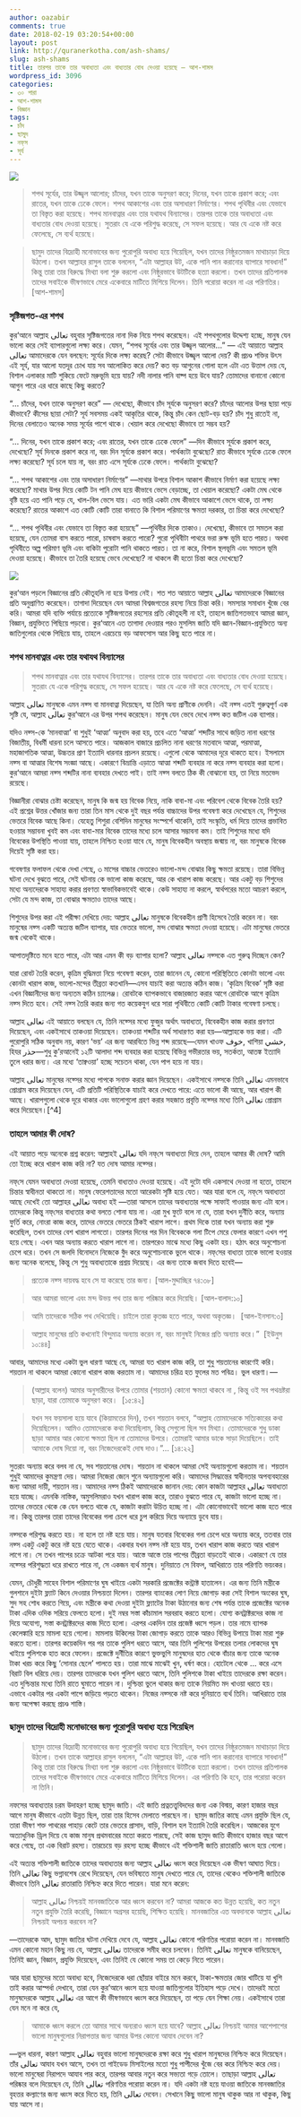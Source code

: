 ```yaml
---
author: oazabir
comments: true
date: 2018-02-19 03:20:54+00:00
layout: post
link: http://quranerkotha.com/ash-shams/
slug: ash-shams
title: তারপর তাকে তার অবাধ্যতা এবং বাধ্যতার বোধ দেওয়া হয়েছে — আশ-শামস
wordpress_id: 3096
categories:
- ৩০ পারা
- আশ-শামস
- বিজ্ঞান
tags:
- চাঁদ
- ছামুদ
- নফ্‌স
- সূর্য
---
```


![](http://quranerkotha.com/wp-content/uploads/2018/02/91.png)


<blockquote>শপথ সূর্যের, তার উজ্জ্বল আলোর; চাঁদের, যখন তাকে অনুসরণ করে; দিনের, যখন তাকে প্রকাশ করে; এবং রাতের, যখন তাকে ঢেকে ফেলে। শপথ আকাশের এবং তার অসাধারণ নির্মাণের। শপথ পৃথিবীর এবং যেভাবে তা বিস্তৃত করা হয়েছে। শপথ মানবাত্নার এবং তার যথাযথ বিন্যাসের। তারপর তাকে তার অবাধ্যতা এবং বাধ্যতার বোধ দেওয়া হয়েছে। সুতরাং যে একে পরিশুদ্ধ করেছে, সে সফল হয়েছে। আর যে একে নষ্ট করে ফেলেছে, সে ব্যর্থ হয়েছে।</blockquote>




<blockquote>ছামুদ তাদের বিদ্রোহী মনোভাবের জন্য পুরোপুরি অবাধ্য হয়ে গিয়েছিল, যখন তাদের নিষ্ঠুরতমজন মাথাচাড়া দিয়ে উঠলো। তখন আল্লাহর রাসুল তাকে বললেন, “এটা আল্লাহর উট, একে পানি পান করানোর ব্যাপারে সাবধান!” কিন্তু তারা তার বিরুদ্ধে মিথ্যা বলা শুরু করলো এবং নিষ্ঠুরভাবে উটটিকে হত্যা করলো। তখন তাদের প্রতিপালক তাদের সবাইকে ভীষণভাবে মেরে একেবারে মাটিতে মিশিয়ে দিলেন। তিনি পরোয়া করেন না এর পরিণতির। [আশ-শামস]</blockquote>




### সৃষ্টিজগত-এর শপথ


কুর‘আনে আল্লাহ تعالى বহুবার সৃষ্টিজগতের নানা দিক নিয়ে শপথ করেছেন। এই শপথগুলোর উদ্দেশ্য হচ্ছে, মানুষ যেন ভালো করে সেই ব্যাপারগুলো লক্ষ্য করে। যেমন, “শপথ সূর্যের এবং তার উজ্জ্বল আলোর...” — এই আয়াতে আল্লাহ تعالى আমাদেরকে যেন বলছেন: সূর্যের দিকে লক্ষ্য করেছ? সেটা কীভাবে উজ্জ্বল আলো দেয়? কী প্রচণ্ড শক্তির উৎস এই সূর্য, যার আলো যতদূর চোখ যায় সব আলোকিত করে দেয়? কত বড় আগুনের গোলা হলে এটা এত উত্তাপ দেয় যে, বিশাল এলাকার মাটি শুকিয়ে ফেটে মরুভূমি হয়ে যায়? নদী নালার পানি বাষ্প হয়ে উবে যায়? তোমাদের বানানো কোনো আগুন পারে এর ধারে কাছে কিছু করতে?<!-- more -->

“... চাঁদের, যখন তাকে অনুসরণ করে” — দেখেছো, কীভাবে চাঁদ সূর্যকে অনুসরণ করে? চাঁদের আলোর উপর ছায়া পড়ে কীভাবে? কীসের ছায়া সেটা? সূর্য সবসময় একই আকৃতির থাকে, কিন্তু চাঁদ কেন ছোট-বড় হয়? চাঁদ শুধু রাতেই না, দিনের বেলাতেও অনেক সময় সূর্যের পাশে থাকে। খেয়াল করে দেখেছো কীভাবে তা সম্ভব হয়?

“... দিনের, যখন তাকে প্রকাশ করে; এবং রাতের, যখন তাকে ঢেকে ফেলে” —দিন কীভাবে সূর্যকে প্রকাশ করে, দেখেছো? সূর্য দিনকে প্রকাশ করে না, বরং দিন সূর্যকে প্রকাশ করে। পার্থক্যটা বুঝেছো? রাত কীভাবে সূর্যকে ঢেকে ফেলে লক্ষ্য করেছো? সূর্য চলে যায় না, বরং রাত এসে সূর্যকে ঢেকে ফেলে। পার্থক্যটা বুঝেছো?

“... শপথ আকাশের এবং তার অসাধারণ নির্মাণের” —মাথার উপরে বিশাল আকাশ কীভাবে নির্মাণ করা হয়েছে লক্ষ্য করেছো? মাথার উপর দিয়ে কোটি টন পানি মেঘ হয়ে কীভাবে ভেসে বেড়াচ্ছে, তা খেয়াল করেছো? একটা মেঘ থেকে বৃষ্টি হয়ে এত পানি পড়ে যে, খাল-বিল ভেসে যায়। এত ভারি একটা মেঘ কীভাবে আকাশে ভেসে থাকে, তা লক্ষ্য করেছো? রাতের আকাশে এত কোটি কোটি তারা বানাতে কি বিশাল পরিমাণের ক্ষমতা দরকার, তা চিন্তা করে দেখেছো?

“... শপথ পৃথিবীর এবং যেভাবে তা বিস্তৃত করা হয়েছে” —পৃথিবীর দিকে তাকাও। দেখেছো, কীভাবে তা সমতল করা হয়েছে, যেন তোমরা বাস করতে পারো, চাষবাস করতে পারো? পুরো পৃথিবীটা পাথরে ভরা রুক্ষ ভূমি হতে পারত। অথবা পৃথিবীতে অল্প পরিমাণ ভূমি এবং বাকিটা পুরোটা পানি থাকতে পারত। তা না করে, বিশাল স্থলভূমি এবং সমতল ভূমি দেওয়া হয়েছে। কীভাবে তা তৈরি হয়েছে ভেবে দেখেছো? না থাকলে কী হতো চিন্তা করে দেখেছো?

![](http://quranerkotha.com/wp-content/uploads/2018/02/91_title.png)

কুর‘আন পড়লে বিজ্ঞানের প্রতি কৌতূহলি না হয়ে উপায় নেই। শত শত আয়াতে আল্লাহ تعالى আমাদেরকে বিজ্ঞানের প্রতি অনুপ্রাণিত করেছেন। তাগাদা দিয়েছেন যেন আমরা বিশ্বজগতের রহস্য নিয়ে চিন্তা করি। সমস্যার সমাধান খুঁজে বের করি। আমরা যদি ব্যক্তি পর্যায়ে প্রত্যেকে সৃষ্টিজগতের রহস্যের প্রতি কৌতূহলী না হই, তাহলে জাতিগতভাবে আমরা জ্ঞান, বিজ্ঞান, প্রযুক্তিতে পিছিয়ে পড়বো। কুর‘আনে এত তাগাদা দেওয়ার পরও মুসলিম জাতি যদি জ্ঞান-বিজ্ঞান-প্রযুক্তিতে অন্য জাতিগুলোর থেকে পিছিয়ে যায়, তাহলে এরচেয়ে বড় আফসোস আর কিছু হতে পারে না।


### শপথ মানবাত্নার এবং তার যথাযথ বিন্যাসের




<blockquote>শপথ মানবাত্নার এবং তার যথাযথ বিন্যাসের। তারপর তাকে তার অবাধ্যতা এবং বাধ্যতার বোধ দেওয়া হয়েছে। সুতরাং যে একে পরিশুদ্ধ করেছে, সে সফল হয়েছে। আর যে একে নষ্ট করে ফেলেছে, সে ব্যর্থ হয়েছে।</blockquote>


আল্লাহ تعالى মানুষকে এমন নফ্স বা মানবাত্না দিয়েছেন, যা তিনি অন্য প্রাণীকে দেননি। এই নফ্স এতই গুরুত্বপূর্ণ এক সৃষ্টি যে, আল্লাহ تعالى কুর‘আনে এর উপর শপথ করেছেন। মানুষ যেন ভেবে দেখে নফ্স কত জটিল এক ব্যাপার।

যদিও নফ্স-কে ‘মানবাত্মা’ বা শুধুই ‘আত্মা’ অনুবাদ করা হয়, তবে এতে ‘আত্মা’ শব্দটির সাথে জড়িত নানা ধরণের বিজাতীয়, বিধর্মী ধারনা চলে আসতে পারে। আজকাল বাজারে প্রচলিত নানা ধরণের মতবাদে আত্মা, পরমাত্মা, মহাজাগতিক আত্মা, উচ্চতর প্রাণ ইত্যাদি ধারনার প্রচলন রয়েছে। এগুলো থেকে আমাদের দূরে থাকতে হবে। ইসলামে নফ্স বা আত্মার বিশেষ সংজ্ঞা আছে। একারণে বিভ্রান্তি এড়াতে আত্মা শব্দটি ব্যবহার না করে নফ্স ব্যবহার করা হলো। কুর‘আনে আমরা নফ্স শব্দটির নানা ব্যবহার দেখতে পাই। তাই নফ্স বলতে ঠিক কী বোঝানো হয়, তা নিয়ে মতভেদ রয়েছে।

বিজ্ঞানীরা বোঝার চেষ্টা করেছেন, মানুষ কি জন্ম হয় বিবেক নিয়ে, নাকি বাবা-মা এবং পরিবেশ থেকে বিবেক তৈরি হয়? এই প্রশ্নের উত্তর খোঁজার জন্য তারা তিন মাস থেকে দুই বছর পর্যন্ত বাচ্চাদের উপর গবেষণা করে দেখেছেন যে, শিশুদের ভেতরে বিবেক আছে কিনা। যেহেতু শিশুরা বেশিদিন মানুষের সংস্পর্শে থাকেনি, তাই সংস্কৃতি, ধর্ম দিয়ে তাদের প্রভাবিত হওয়ার সম্ভাবনা খুবই কম এবং বাবা-মার বিবেক তাদের মধ্যে চলে আসার সম্ভাবনা কম। তাই শিশুদের মধ্যে যদি বিবেকের উপস্থিতি পাওয়া যায়, তাহলে নিশ্চিত হওয়া যাবে যে, মানুষ বিবেকহীন অবস্থায় জন্মায় না, বরং মানুষকে বিবেক দিয়েই সৃষ্টি করা হয়।

গবেষণার ফলাফল থেকে দেখা গেছে, ৩ মাসের বাচ্চার ভেতরেও ভালো-মন্দ বোঝার কিছু ক্ষমতা রয়েছে। তারা বিভিন্ন ঘটনা দেখে বুঝতে পারে, সেই ঘটনায় কে ভালো কাজ করেছে, আর কে খারাপ কাজ করেছে। আর একটু বড় শিশুদের মধ্যে অন্যদেরকে সাহায্য করার প্রবণতা স্বাভাবিকভাবেই থাকে। কেউ সাহায্য না করলে, স্বার্থপরের মতো আচরণ করলে, সেটা যে মন্দ কাজ, তা বোঝার ক্ষমতাও তাদের আছে।
[^৪০৭]: 
শিশুদের উপর করা এই পরীক্ষা দেখিয়ে দেয়: আল্লাহ تعالى মানুষকে বিবেকহীন প্রাণী হিসেবে তৈরি করেন না। বরং মানুষের নফ্স একটি অত্যন্ত জটিল ব্যাপার, যার ভেতরে ভালো, মন্দ বোঝার ক্ষমতা দেওয়া হয়েছে। এটা মানুষের ভেতরে জন্ম থেকেই থাকে।

আপাতদৃষ্টিতে মনে হতে পারে, এটা আর এমন কী বড় ব্যাপার হলো? আল্লাহ تعالى নফ্সকে এত গুরুত্ব দিচ্ছেন কেন?

যারা রোবট তৈরি করেন, কৃত্রিম বুদ্ধিমত্তা নিয়ে গবেষণা করেন, তারা জানেন যে, কোনো পরিস্থিতিতে কোনটা ভালো এবং কোনটা খারাপ কাজ, ভালো-মন্দের তীব্রতা কতখানি—এসব যাচাই করা অত্যন্ত কঠিন কাজ। ‘কৃত্রিম বিবেক’ সৃষ্টি করা এখন বিজ্ঞানীদের জন্য অন্যতম কঠিন চ্যালেঞ্জ। রোবটকে ব্যাপকভাবে বাজারজাত করার আগে রোবটকে আগে কৃত্রিম নফ্স দিতে হবে। সেই নফ্স তৈরি করার জন্য গত কয়েকযুগ ধরে সারা পৃথিবীতে কোটি কোটি টাকার গবেষণা চলছে।

আল্লাহ تعالى এই আয়াতে বলছেন যে, তিনি নফ্সে‌র মধ্যে ফুজুর অর্থাৎ অবাধ্যতা, বিবেকহীন কাজ করার প্রবণতা দিয়েছেন, এবং একইসাথে তাকওয়া দিয়েছেন। তাকওয়া শব্দটির অর্থ সাধারণত করা হয়—আল্লাহকে ভয় করা। এটি পুরোপুরি সঠিক অনুবাদ নয়, কারণ ‘ভয়’ এর জন্য আরবিতে ভিন্ন শব্দ রয়েছে—যেমন খাওফ خوف, খাশিয়া خشي, হিযর حذر—শুধু কু’রআনেই ১২টি আলাদা শব্দ ব্যবহার করা হয়েছে বিভিন্ন গভীরতার ভয়, সতর্কতা, আতঙ্ক ইত্যাদি তুলে ধরার জন্য। এর মধ্যে ‘তাক্বওয়া’ হচ্ছে সচেতন থাকা, যেন পাপ হয়ে না যায়।

আল্লাহ تعالى মানুষের নফ্সে‌র মধ্যে পাপকে সনাক্ত করার জ্ঞান দিয়েছেন। একইসাথে নফ্সকে তিনি تعالى এমনভাবে প্রোগ্রাম করে দিয়েছেন যেন, এটি প্রতিটি পরিস্থিতিকে যাচাই করে দেখতে পারে: এতে ভালো কী আছে, আর খারাপ কী আছে। খারাপগুলো থেকে দূরে থাকার এবং ভালোগুলো গ্রহণ করার সহজাত প্রবৃত্তি নফ্সে‌র মধ্যে তিনি تعالى প্রোগ্রাম করে দিয়েছেন।[^4]
[^১৮]: 

### তাহলে আমার কী দোষ?


এই আয়াত পড়ে অনেকে প্রশ্ন করেন: আল্লাহই تعالى যদি নফ্‌সে অবাধ্যতা দিয়ে দেন, তাহলে আমার কী দোষ? আমি তো ইচ্ছে করে খারাপ কাজ করি না? যত দোষ আমার নফ্সে‌র।

নফ্‌সে যেমন অবাধ্যতা দেওয়া হয়েছে, তেমনি বাধ্যতাও দেওয়া হয়েছে। এই দুটো যদি একসাথে দেওয়া না হতো, তাহলে চিন্তার স্বাধীনতা থাকতো না। মানুষ ফেরেশতাদের মতো আরেকটা সৃষ্টি হয়ে যেত। আর যারা বলে যে, নফ্‌সে অবাধ্যতা আছে দেখেই তো আল্লাহর تعالى অবাধ্য হই —তারা আসলে তাদের অবাধ্যতার পক্ষে সাফাই গাওয়ার জন্য এটা বলে। তাদেরকে কিন্তু নফ্‌সের বাধ্যতার কথা বলতে শোনা যায় না। এরা মুখ ফুটে বলে না যে, তারা যখন দুর্নীতি করে, অন্যায় ফুর্তি করে, নোংরা কাজ করে, তাদের ভেতরে ভেতরে ঠিকই খারাপ লাগে। প্রথম দিকে তারা যখন অন্যায় করা শুরু করেছিল, তখন তাদের বেশ খারাপ লাগতো। তারপর দিনের পর দিন বিবেককে গলা টিপে মেরে ফেলার কারণে এখন পশু হয়ে গেছে। এখন আর অন্যায় করতে খারাপ লাগে না। তারপরেও মাঝে মধ্যে কিছু একটা হয়। হঠাৎ করে অনুশোচনা চেপে ধরে। তখন সে জলদি বিনোদনে নিজেকে বুঁদ করে অনুশোচনাকে ভুলে থাকে। নফ্‌সের বাধ্যতা তাকে ভালো হওয়ার জন্য অনেক বলেছে, কিন্তু সে শুধু অবাধ্যতাকে প্রশ্রয় দিয়েছে। এর জন্য তাকে জবাব দিতে হবেই—


<blockquote>প্রত্যেক নফ্স দায়বদ্ধ হবে সে যা করেছে তার জন্য। [আল-মুদ্দাচ্ছির ৭৪:৩৮]</blockquote>




<blockquote>আর আমরা ভালো এবং মন্দ উভয় পথ তার জন্য পরিষ্কার করে দিয়েছি। [আল-বালাদ:১০]</blockquote>




<blockquote>আমি তাদেরকে সঠিক পথ দেখিয়েছি। চাইলে তারা কৃতজ্ঞ হতে পারে, অথবা অকৃতজ্ঞ।  [আল-ইনসান:৩]</blockquote>




<blockquote>আল্লাহ মানুষের প্রতি কখনোই বিন্দুমাত্র অন্যায় করেন না, বরং মানুষই নিজের প্রতি অন্যায় করে।”  [ইউনুস ১০:৪৪]</blockquote>


আবার, আমাদের মধ্যে একটা ভুল ধারণা আছে যে, আমরা যত খারাপ কাজ করি, তা শুধু শয়তানের কারণেই করি। শয়তান না থাকলে আমরা কোনো খারাপ কাজ করতাম না। আমাদের চরিত্র হত ফুলের মত পবিত্র। ভুল ধারণা।—


<blockquote>(আল্লাহ বলেন) আমার অনুসারীদের উপরে তোমার (শয়তান) কোনো ক্ষমতা থাকবে না , কিন্তু ওই সব পথভ্রষ্টরা ছাড়া, যারা তোমাকে অনুসরণ করে।  [১৫:৪২]</blockquote>




<blockquote>যখন সব ফয়সালা হয়ে যাবে (কিয়ামতের দিন), তখন শয়তান বলবে, “আল্লাহ তোমাদেরকে সত্যিকারের কথা দিয়েছিলেন। আমিও তোমাদেরকে কথা দিয়েছিলাম, কিন্তু সেগুলো ছিল সব মিথ্যা। তোমাদেরকে শুধু ডাকা ছাড়া আমার আর কোনো ক্ষমতা ছিল না তোমাদের উপরে। তোমরাই আমার ডাকে সাড়া দিয়েছিলে। তাই আমাকে দোষ দিয়ো না, বরং নিজেদেরকেই দোষ দাও।”… [১৪:২২]</blockquote>


সুতরাং অন্যায় করে বলব না যে, সব শয়তানের দোষ। শয়তান না থাকলে আমরা সেই অন্যায়গুলো করতাম না। শয়তান শুধুই আমাদের কুমন্ত্রণা দেয়। আমরা নিজেরা জেনে শুনে অন্যায়গুলো করি। আমাদের সিদ্ধান্তের স্বাধীনতার অপব্যবহারের জন্য আমরা দায়ী, শয়তান নয়। আমাদের নফ্স ঠিকই আমাদেরকে জানান দেয়: কোন কাজটা আল্লাহর تعالى অবাধ্যতা হয়ে যাচ্ছে। এমনকি নাস্তিক, অমুসলিমরাও যখন খারাপ কাজ করে, তারাও বুঝতে পারে যে, কাজটা ভালো হচ্ছে না। তাদের ভেতরে থেকে কে যেন বলতে থাকে যে, কাজটা করাটা উচিত হচ্ছে না। এটা কোনোভাবেই ভালো কাজ হতে পারে না। কিন্তু তারপর তারা তাদের বিবেকের গলা চেপে ধরে চুপ করিয়ে দিয়ে অন্যায়ে ডুবে যায়।

নফ্সকে পরিশুদ্ধ করতে হয়। না হলে তা নষ্ট হয়ে যায়। মানুষ যতবার বিবেকের গলা চেপে ধরে অন্যায় করে, ততবার তার নফ্স একটু একটু করে নষ্ট হয়ে যেতে থাকে। একবার যখন নফ্স নষ্ট হয়ে যায়, তখন খারাপ কাজ করতে আর খারাপ লাগে না। সে তখন পাপের চক্রে আটকা পরে যায়। আস্তে আস্তে তার পাপের তীব্রতা বাড়তেই থাকে। একারণে যে তার নফ্সে‌র পরিশুদ্ধতা ধরে রাখতে পারে না, সে একজন ব্যর্থ মানুষ। দুনিয়াতে সে বিফল, আখিরাতে তার পরিণতি ভয়ংকর।

যেমন, চৌধুরী সাহেব বিশাল পরিমাণের ঘুষ খাইয়ে একটা সরকারি প্রজেক্টের কন্ট্রাক্ট হাতালেন। এর জন্য তিনি মন্ত্রীকে গুলশানে দুইটা ফ্ল্যাট কিনে দেওয়ার নিশ্চয়তা দিলেন। তারপর ব্যাংকের লোণ নিয়ে জোগাড় করা সেই বিশাল অংকের ঘুষ, সুদ সহ শোধ করতে গিয়ে, এবং মন্ত্রীকে কথা দেওয়া দুইটা ফ্ল্যাটের টাকা উঠানোর জন্য শেষ পর্যন্ত তাকে প্রজেক্টের অনেক টাকা এদিক ওদিক সরিয়ে ফেলতে হলো। দুই নম্বর সস্তা কাঁচামাল সরবরাহ করতে হলো। যোগ্য কনট্রাক্টরদের কাজ না দিয়ে অযোগ্য, সস্তা কনট্রাক্টরদের কাজ দিতে হলো। এরপর একদিন তার প্রজেক্ট ধ্বসে পড়ল। তার নামে ব্যাপক কেলেঙ্কারি হয়ে মামলা হয়ে গেলো। মামলায় উকিলের টাকা জোগাড় করতে তাকে আরও বিভিন্ন উপায়ে টাকা মারা শুরু করতে হলো। তারপর কয়েকদিন পর পর তাকে পুলিশ ধরতে আসে, আর তিনি পুলিশের উপরের তলার লোকদের ঘুষ খাইয়ে পুলিশকে হাত করে ফেলেন। প্রজেক্টে দুর্নীতির কারণে ভুক্তভুগি মানুষদের হাত থেকে বাঁচার জন্য তাকে অনেক টাকা খরচ করে কিছু ‘সোনার ছেলে’ পালতে হয়। তারা মাঝে মাঝেই খুন, ধর্ষণ করে। হোটেলে থেকে … করে এসে বিরাট বিল ধরিয়ে দেয়। তারপর তাদেরকে যখন পুলিশ ধরতে আসে, তিনি পুলিশকে টাকা খাইয়ে তাদেরকে রক্ষা করেন। এত দুশ্চিন্তার মধ্যে তিনি রাতে ঘুমাতে পারেন না। দুশ্চিন্তা ভুলে থাকার জন্য তাকে নিয়মিত মদ খাওয়া ধরতে হয়। এভাবে একটার পর একটা পাপে জড়িয়ে পড়তে থাকেন। নিজের নফ্সকে নষ্ট করে দুনিয়াতে ব্যর্থ তিনি। আখিরাতে তার জন্য অপেক্ষা করছে প্রচণ্ড শাস্তি।


### ছামুদ তাদের বিদ্রোহী মনোভাবের জন্য পুরোপুরি অবাধ্য হয়ে গিয়েছিল




<blockquote>ছামুদ তাদের বিদ্রোহী মনোভাবের জন্য পুরোপুরি অবাধ্য হয়ে গিয়েছিল, যখন তাদের নিষ্ঠুরতমজন মাথাচাড়া দিয়ে উঠলো। তখন তাকে আল্লাহর রাসুল বললেন, “এটা আল্লাহর উট, একে পানি পান করানোর ব্যাপারে সাবধান!” কিন্তু তারা তার বিরুদ্ধে মিথ্যা বলা শুরু করলো এবং নিষ্ঠুরভাবে উটটিকে হত্যা করলো। তখন তাদের প্রতিপালক তাদের সবাইকে ভীষণভাবে মেরে একেবারে মাটিতে মিশিয়ে দিলেন। এর পরিণতি কি হবে, তার পরোয়া করেন না তিনি।</blockquote>


নফসের অবাধ্যতার চরম উদাহরণ হচ্ছে ছামুদ জাতি। এই জাতি প্রত্নতত্ত্ববিদদের জন্য এক বিস্ময়, কারণ হাজার বছর আগে মানুষ কীভাবে এতটা উন্নত ছিল, তারা তার হিসেব মেলাতে পারছেন না। ছামুদ জাতির কাছে এমন প্রযুক্তি ছিল যে, তারা ভীষণ শক্ত পাথরের পাহাড় কেটে তার ভেতরে প্রাসাদ, বাড়ি, বিশাল হল ইত্যাদি তৈরি করেছিল। আজকের যুগে অত্যাধুনিক ড্রিল দিয়ে যে কাজ মানুষ প্রথমবারের মতো করতে পারছে, সেই কাজ ছামুদ জাতি কীভাবে হাজার বছর আগে করে গেছে, তা এক বিরাট রহস্য। তারচেয়ে বড় রহস্য হচ্ছে কীভাবে এই শক্তিশালী জাতি রাতারাতি ধ্বংস হয়ে গেলো।

এই অত্যন্ত শক্তিশালী জাতিকে তাদের অবাধ্যতার জন্য আল্লাহ تعالى ধ্বংস করে দিয়েছেন এক ভীষণ আঘাত দিয়ে। তিনি تعالى কিছু ভগ্নাবশেষ রেখে দিয়েছেন, যেন ভবিষ্যতে মানুষ দেখতে পারে যে, তাদের থেকেও শক্তিশালী জাতিকে কীভাবে তিনি تعالى রাতারাতি নিশ্চিহ্ন করে দিতে পারেন। যারা মনে করেন:


<blockquote>আল্লাহ تعالى নিশ্চয়ই মানবজাতিকে আর ধ্বংস করবেন না? আমরা আজকে কত উন্নত হয়েছি, কত নতুন নতুন প্রযুক্তি তৈরি করেছি, বিজ্ঞানে অগ্রসর হয়েছি, শিক্ষিত হয়েছি। মানবজাতির এত অবদানকে আল্লাহ تعالى নিশ্চয়ই অপচয় করবেন না?</blockquote>


—তাদেরকে আদ, ছামুদ জাতির ঘটনা দেখিয়ে দেবে যে, আল্লাহ تعالى কোনো পরিণতির পরোয়া করেন না। মানবজাতি এমন কোনো মহান কিছু নয় যে, আল্লাহ تعالى তাদেরকে সমীহ করে চলবেন। তিনিই تعالى মানুষকে বানিয়েছেন, তিনিই জ্ঞান, বিজ্ঞান, প্রযুক্তি দিয়েছেন, এবং তিনিই যে কোনো সময় তা কেড়ে নিতে পারেন।

আর যারা ছামুদের মতো অবাধ্য হবে, নিজেদেরকে ধরা ছোঁয়ার বাইরে মনে করবে, টাকা-ক্ষমতার জোর খাটিয়ে যা খুশি তাই করার আস্পর্ধা দেখাবে, তারা যেন কুর‘আনে ধ্বংস হয়ে যাওয়া জাতিগুলোর ইতিহাস পড়ে দেখে। তাদেরই মতো মানুষদেরকে আল্লাহ تعالى এর আগে কী ভীষণভাবে ধ্বংস করে দিয়েছেন, তা পড়ে যেন শিক্ষা নেয়। একইসাথে তারা যেন মনে না করে যে,


<blockquote>আমাকে ধ্বংস করলে তো আমার সাথে অন্যরাও ধ্বংস হয়ে যাবে? আল্লাহ تعالى নিশ্চয়ই আমার আশেপাশের ভালো মানুষগুলোর নিরাপত্তার জন্য আমার উপর কোনো আযাব দেবেন না?</blockquote>


—ভুল ধারনা, কারণ আল্লাহ تعالى বহুবার ভালো মানুষদেরকে রক্ষা করে শুধু খারাপ মানুষদের নিশ্চিহ্ন করে দিয়েছেন। তাঁর تعالى আযাব যখন আসে, তখন তা গাইডেড মিসাইলের মতো শুধু পাপীদের খুঁজে বের করে নিশ্চিহ্ন করে দেয়। ভালো মানুষেরা নিরাপদে আযাব পার করে, তারপর আবার নতুন করে সভ্যতা গড়ে তোলে। তাছাড়া আল্লাহ تعالى পরিষ্কার বলে দিয়েছেন যে, তিনি تعالى পরিণতির পরোয়া করেন না। যদি একটা নষ্ট হয়ে যাওয়া জাতিকে মানবজাতির বৃহত্তর কল্যাণের জন্য ধ্বংস করে দিতে হয়, তিনি تعالى দেবেন। সেখানে কিছু ভালো মানুষ থাকুক আর না থাকুক, কিছু যায় আসে না।


[^১]: বাইয়িনাহ এর কু’রআনের তাফসীর। 
[^২]: ম্যাসেজ অফ দা কু’রআন — মুহাম্মাদ আসাদ। 
[^৩]: তাফহিমুল কু’রআন — মাওলানা মাওদুদি। 
[^৪]: মা’রিফুল কু’রআন — মুফতি শাফি উসমানী। 
[^৫]: মুহাম্মাদ মোহার আলি — A Word for Word Meaning of The Quran 
[^৬]: সৈয়দ কুতব — In the Shade of the Quran 
[^৭]: তাদাব্বুরে কু’রআন - আমিন আহসান ইসলাহি। 
[^৮]: তাফসিরে তাওযীহুল কু’রআন — মুফতি তাক্বি উসমানী। 
[^৯]: বায়ান আল কু’রআন — ড: ইসরার আহমেদ। 
[^১০]: তাফসীর উল কু’রআন — মাওলানা আব্দুল মাজিদ দারিয়াবাদি 
[^১১]: কু’রআন তাফসীর — আব্দুর রাহিম আস-সারানবি 
[^১২]: আত-তাবারি-এর তাফসীরের অনুবাদ। 
[^১৩]: তাফসির ইবন আব্বাস। 
[^১৪]: তাফসির আল কুরতুবি। 
[^১৫]: তাফসির আল জালালাইন। 
[^১৬]: লুঘাতুল কুরআন — গুলাম আহমেদ পারভেজ। 
[^১৭]: তাফসীর আহসানুল বায়ান — ইসলামিক সেন্টার, আল-মাজমাআহ, সউদি আরব 
[^১৮]: কু’রআনুল কারীম - বাংলা অনুবাদ ও সংক্ষিপ্ত তাফসীর — বাদশাহ ফাহাদ কু’রআন মুদ্রণ কমপ্লেক্স। 
[^১৯]: তাফসির আল-কাবির। 
[^২০]: তাফসির আল-কাশ্‌শাফ। [৪০৭] Chun, Susan. “Are we born with a moral core? The Baby Lab says 'yes'.” CNN, Cable News Network, 14 Feb. 2014, edition.cnn.com/2014/02/12/us/baby-lab-morals-ac360/index.html.
